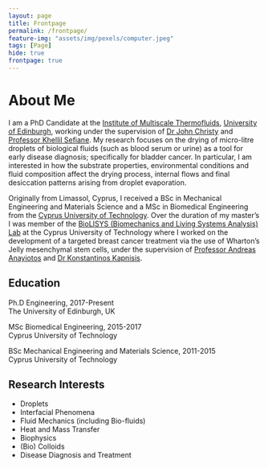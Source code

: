 ```yaml
---
layout: page
title: Frontpage
permalink: /frontpage/
feature-img: "assets/img/pexels/computer.jpeg"
tags: [Page]
hide: true
frontpage: true
---
```


# About Me
I am a PhD Candidate at the [Institute of Multiscale Thermofluids](https://www.eng.ed.ac.uk/research/institutes/imt), [University of Edinburgh](https://www.ed.ac.uk/), working under the supervision of [Dr John Christy](https://www.eng.ed.ac.uk/about/people/dr-john-christy) and [Professor Khellil Sefiane](https://www.eng.ed.ac.uk/about/people/prof-khellil-sefiane). My research focuses on the drying of micro-litre droplets of biological fluids (such as blood serum or urine) as a tool for early disease diagnosis; specifically for bladder cancer. In particular, I am interested in how the substrate properties, environmental conditions and fluid composition affect the drying process, internal flows and final desiccation patterns arising from droplet evaporation. 

Originally from Limassol, Cyprus, I received a BSc in Mechanical Engineering and Materials Science and a MSc in Biomedical Engineering from the [Cyprus University of Technology](https://www.cut.ac.cy/?languageId=1). Over the duration of my master’s I was member of the [BioLISYS (Biomechanics and Living Systems Analysis) Lab](http://biolisys.cut.ac.cy/) at the Cyprus University of Technology where I worked on the development of a targeted breast cancer treatment via the use of Wharton’s Jelly mesenchymal stem cells, under the supervision of [Professor Andreas Anayiotos](http://biolisys.cut.ac.cy/employees/prof-andreas-anayiotos-2/) and [Dr Konstantinos Kapnisis](http://biolisys.cut.ac.cy/employees/dr-konstantinos-kapnisis-2/). 

## Education
Ph.D Engineering, 2017-Present <br />
The University of Edinburgh, UK 

MSc Biomedical Engineering, 2015-2017 <br />
Cyprus University of Technology

BSc Mechanical Engineering and Materials Science, 2011-2015 <br />
Cyprus University of Technology 

## Research Interests 
- Droplets
- Interfacial Phenomena
- Fluid Mechanics (including Bio-fluids)
- Heat and Mass Transfer 
- Biophysics
- (Bio) Colloids
- Disease Diagnosis and Treatment 


